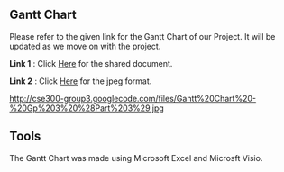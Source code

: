 ## Gantt Chart ##

Please refer to the given link for the Gantt Chart of our Project. It will be updated as we move on with the project.

**Link 1** : Click [Here](https://docs.google.com/a/iiitd.ac.in/spreadsheet/ccc?key=0AksBNtBOyg2GdDhIM3lGcnRwM3hIU0g5RjRGSE15Z2c#gid=0) for the shared document.

**Link 2** : Click [Here](http://cse300-group3.googlecode.com/files/Gantt%20Chart%20-%20Gp%203%20%28Part%203%29.jpg) for the jpeg format.

[http://cse300-group3.googlecode.com/files/Gantt%20Chart%20-%20Gp%203%20%28Part%203%29.jpg ](http://code.google.com/)

## Tools ##

The Gantt Chart was made using Microsoft Excel and Microsft Visio.